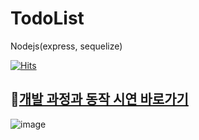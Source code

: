 # TodoList
Nodejs(express, sequelize)

[![Hits](https://hits.seeyoufarm.com/api/count/incr/badge.svg?url=https%3A%2F%2Fgithub.com%2Fseohyun-kim%2FTodoList&count_bg=%23E8B3F1&title_bg=%23555555&icon=&icon_color=%23E7E7E7&title=hits&edge_flat=false)](https://hits.seeyoufarm.com)  


## 🔗[개발 과정과 동작 시연 바로가기](https://rose-buckaroo-d20.notion.site/1-ToDo-List-API-f305a5d85d814a028afadf6e4265b0d9)  

![image](https://user-images.githubusercontent.com/61939286/141613574-c83105f9-0bc9-44c4-b794-75faac21fa5f.png)

